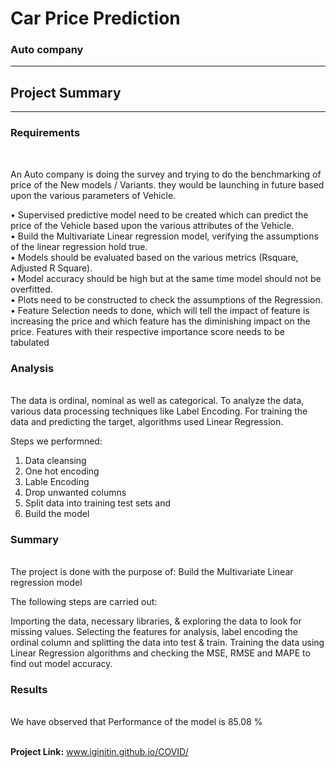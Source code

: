 # Car Price Prediction
<h3>Auto company</h3> <hr>
<h2>Project Summary</h2>
<hr>
<h3>Requirements</h3><br>

An Auto company is doing the survey and trying to do the benchmarking of price of the New models / Variants. they would be launching in future based upon the various parameters of Vehicle.<br>

•   Supervised predictive model need to be created which can predict the price of the Vehicle based upon the various attributes of the Vehicle.<br>
•	Build the Multivariate Linear regression model, verifying the assumptions of the linear regression hold true.<br>
•	Models should be evaluated based on the various metrics (Rsquare, Adjusted R Square).<br>
•	Model accuracy should be high but at the same time model should not be overfitted.<br>
•	Plots need to be constructed to check the assumptions of the Regression.<br>
•	Feature Selection needs to done, which will tell the impact of feature is increasing the price and which feature has the diminishing impact on the price. Features with their respective importance score needs to be tabulated<br>


<h3>Analysis</h3><br>
The data is ordinal, nominal as well as categorical. To analyze the data, various data processing techniques like Label Encoding. For training the data and predicting the target, algorithms used Linear Regression.

Steps we performned:<br>
1) Data cleansing <br>
2) One hot encoding <br>
3) Lable Encoding <br>
3) Drop unwanted columns <br>
4) Split data into training test sets and <br>
5) Build the model <br>





<h3>Summary</h3><br>
The project is done with the purpose of:
Build the Multivariate Linear regression model

The following steps are carried out:

Importing the data, necessary libraries, & exploring the data to look for missing values.
Selecting the features for analysis, label encoding the ordinal column and splitting the data into test & train.
Training the data using Linear Regression algorithms and checking the MSE, RMSE and MAPE to find out model accuracy.



<h3>Results</h3><br>
We have observed that Performance of the model is 85.08 % <br><br>


 **Project Link:**        [ www.iginitin.github.io/COVID/ ](https://iginitin.github.io/car_price/)

